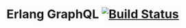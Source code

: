 # Erlang GraphQL [![Build Status](https://travis-ci.org/graphql-erlang/graphql.svg?branch=master)](https://travis-ci.org/graphql-erlang/graphql)